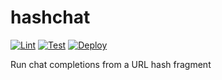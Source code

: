 # hashchat

[![Lint](https://github.com/jncraton/hashchat/actions/workflows/lint.yml/badge.svg)](https://github.com/jncraton/hashchat/actions/workflows/lint.yml)
[![Test](https://github.com/jncraton/hashchat/actions/workflows/test.yml/badge.svg)](https://github.com/jncraton/hashchat/actions/workflows/test.yml)
[![Deploy](https://github.com/jncraton/hashchat/actions/workflows/deploy.yml/badge.svg)](https://github.com/jncraton/hashchat/actions/workflows/deploy.yml)

Run chat completions from a URL hash fragment
